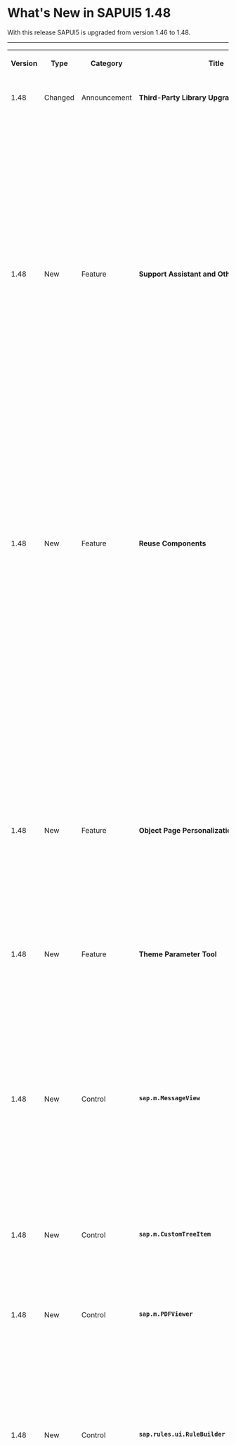 <!-- loiofa1efaca7d674995a0dc3a95ba0a4d08 -->

# What's New in SAPUI5 1.48

With this release SAPUI5 is upgraded from version 1.46 to 1.48.

****


<table>
<tr>
<th valign="top">

Version



</th>
<th valign="top">

Type



</th>
<th valign="top">

Category



</th>
<th valign="top">

Title



</th>
<th valign="top">

Description



</th>
<th valign="top">

Action



</th>
<th valign="top">

Available as of



</th>
</tr>
<tr>
<td valign="top">

1.48 



</td>
<td valign="top">

Changed 



</td>
<td valign="top">

Announcement 



</td>
<td valign="top">

**Third-Party Library Upgrades** 



</td>
<td valign="top">

**Third-Party Library Upgrades**

-   The `Handlebars.js` library has been upgraded from version 3.0.3 to 4.0.5. If you access the parent contexts in your Handlebars templates, make sure that you pass the `compat` flag when compiling:

    ```
    Handlebars.compile(source, {
    	compat: true
    });
    
    ```

    This change has also been applied to the SAPUI5 versions that are still in maintenance \(1.28, 1.38., 1.44\).

-   **QUnit** version 2.3.2 has been added \(module `sap.ui.thirdparty.qunit-2`, resources `sap/ui/thirdparty/qunit-2.js`\).


<sub>Changed•Announcement•Info Only•1.48</sub>



</td>
<td valign="top">

Info Only



</td>
<td valign="top">

2017-08-02



</td>
</tr>
<tr>
<td valign="top">

1.48 



</td>
<td valign="top">

New 



</td>
<td valign="top">

Feature 



</td>
<td valign="top">

**Support Assistant and Other Support Tools** 



</td>
<td valign="top">

**Support Assistant and Other Support Tools**

The new Support Assistant tool enables application developers to check whether they have built their applications in accordance with the best practices for building SAPUI5 apps. The tool uses a set of predefined rules to check all aspects of an application, for example, accessibility, performance, data-binding, and more. Support Assistant is integrated into One Page Acceptance Tests \(OPA5\) and can be used as part of OPA tests.

The main features of the tool are:

-   Creation and management of support rules

-   Application analysis

-   Results reporting


![](images/WhatsNew_148_Support_Assistant_78e2768.png)

For more information, see [Support Assistant](../04_Essentials/support-assistant-57ccd7d.md).

We have also redesigned the other support tools, *Technical Information Dialog* and *Diagnostics*, reworked the [Troubleshooting](../04_Essentials/troubleshooting-615d9e4.md) documentation section under *Essentials*, and created a [Troubleshooting Tutorial](../03_Get-Started/troubleshooting-tutorial-5661952.md) tutorial.

<sub>New•Feature•Info Only•1.48</sub>



</td>
<td valign="top">

Info Only 



</td>
<td valign="top">

2017-08-02



</td>
</tr>
<tr>
<td valign="top">

1.48 



</td>
<td valign="top">

New 



</td>
<td valign="top">

Feature 



</td>
<td valign="top">

**Reuse Components** 



</td>
<td valign="top">

**Reuse Components**

You now declare reuse components in the descriptor for applications \(`manifest.json`\). A new factory function has been introduced for creating reuse component instances within the context of the current component. You can extend apps easily on the component level by replacing the usage of a reuse component with a variant that modifies the `manifest.json` values for the reuse component.

Another benefit is that the application index can index the declared reuse components. It can then optimize the determination of dependencies that should be preloaded during the component load. This is especially helpful for components that are packaged in libraries, since up to now the application could not identify and avoid a separate preload for these components \(which ended in a 404 error\).

You don't have to migrate old applications to the new logic to keep them working. But if you want to benefit from further improvements with regards to component loading and performance, as well as component extensibility \(replace reuse component\), you should consider updating the component usage accordingly.

For more information, see [Using and Nesting Components](../04_Essentials/using-and-nesting-components-346599f.md) and [Descriptor for Applications, Components, and Libraries \(manifest.json\)](../04_Essentials/descriptor-for-applications-components-and-libraries-manifest-json-be0cf40.md).

<sub>New•Feature•Info Only•1.48</sub>



</td>
<td valign="top">

Info Only 



</td>
<td valign="top">

2017-08-02



</td>
</tr>
<tr>
<td valign="top">

1.48 



</td>
<td valign="top">

New 



</td>
<td valign="top">

Feature 



</td>
<td valign="top">

**Object Page Personalization \(experimental\)** 



</td>
<td valign="top">

**Object Page Personalization \(experimental\)**

SAPUI5 flexibility services now support personalization of the object page. Activate this experimental feature and try it out!

For more information, search for *Personalizing Apps* in the documentation for your SAP NetWeaver version on the SAP Help Portal at [https://help.sap.com/viewer/p/SAP\_NETWEAVER](https://help.sap.com/viewer/p/SAP_NETWEAVER).

<sub>New•Feature•Info Only•1.48</sub>



</td>
<td valign="top">

Info Only 



</td>
<td valign="top">

2017-08-02



</td>
</tr>
<tr>
<td valign="top">

1.48 



</td>
<td valign="top">

New 



</td>
<td valign="top">

Feature 



</td>
<td valign="top">

**Theme Parameter Tool** 



</td>
<td valign="top">

**Theme Parameter Tool**

There is a new theme parameter tool for finding the best-fitting semantic LESS parameter for a new control. With this tool you can easily search, filter, and preview theme parameters.

With the tool, you can also preview all supported SAP themes and find information about the semantic parameter structure.

![](images/Demoapp_Theme_Parameters_f1355e7.png)

To find the tool, see [Demo Apps](https://ui5.sap.com/#/demoapps).

<sub>New•Feature•Info Only•1.48</sub>



</td>
<td valign="top">

Info Only 



</td>
<td valign="top">

2017-08-02



</td>
</tr>
<tr>
<td valign="top">

1.48 



</td>
<td valign="top">

New 



</td>
<td valign="top">

Control 



</td>
<td valign="top">

**`sap.m.MessageView`** 



</td>
<td valign="top">

**`sap.m.MessageView`**

Displays a summarized list of different types of messages. The `MessageView` is used to show the contents of `sap.m.MessagePopover`, but it can also be used in other container controls like `sap.m.Dialog`.

`sap.m.MessageView` also allows grouping of messages by setting the property `groupItems` and defining a `groupName` for each item. For more information, see the [API Reference](https://ui5.sap.com/#/api/sap.m.MessageView) and the [samples](https://ui5.sap.com/#/sample/sap.m.sample.MessageViewWithGrouping/preview).

![](images/WhatsNew_148_MessageView_6244b88.png)

<sub>New•Control•Info Only•1.48</sub>



</td>
<td valign="top">

Info Only 



</td>
<td valign="top">

2017-08-02



</td>
</tr>
<tr>
<td valign="top">

1.48 



</td>
<td valign="top">

New 



</td>
<td valign="top">

Control 



</td>
<td valign="top">

**`sap.m.CustomTreeItem`** 



</td>
<td valign="top">

**`sap.m.CustomTreeItem`**

Similar to `sap.m.CustomListItem` for the `sap.m.List` control, the `sap.m.CustomTreeItem` control allows you to define custom item content for `sap.m.Tree`. For more information, see the [API Reference](https://ui5.sap.com/#/api/sap.m.CustomTreeItem) and the [sample](https://ui5.sap.com/#/sample/sap.m.sample.CustomTreeItem/preview).

<sub>New•Control•Info Only•1.48</sub>



</td>
<td valign="top">

Info Only 



</td>
<td valign="top">

2017-08-02



</td>
</tr>
<tr>
<td valign="top">

1.48 



</td>
<td valign="top">

New 



</td>
<td valign="top">

Control 



</td>
<td valign="top">

**`sap.m.PDFViewer`** 



</td>
<td valign="top">

**`sap.m.PDFViewer`**

**`sap.m.PDFViewer`** enables SAP Fiori developers to display PDF files in a consistent way across all browsers and devices. It encapsulates browser-specific PDF viewer plugins and provides a simple API to embed a PDF file into a page or to open it in a dialog box. For more information, see [PDF Viewer](../10_More_About_Controls/pdf-viewer-cd80a8b.md), the [API Reference](https://ui5.sap.com/#/api/sap.m.PDFViewer), and the [sample](https://ui5.sap.com/#/entity/sap.m.PDFViewer). 

![](images/WhatsNew_148_PDFViewer_3c7c40d.png)

<sub>New•Control•Info Only•1.48</sub>



</td>
<td valign="top">

Info Only 



</td>
<td valign="top">

2017-08-02



</td>
</tr>
<tr>
<td valign="top">

1.48 



</td>
<td valign="top">

New 



</td>
<td valign="top">

Control 



</td>
<td valign="top">

**`sap.rules.ui.RuleBuilder`** 



</td>
<td valign="top">

**`sap.rules.ui.RuleBuilder`**

**`sap.rules.ui.RuleBuilder`** enables business users to create, edit, and view a decision table in an application. A decision table is a tabular visualization of a business rule. The Rule Builder control supports the following:

-   Setting the decision table’s hit policy \(first match or all match\).

-   Defining the condition columns \(`if` statements\) of the decision table.

-   Choosing the results set \(`then` statements\) of the decision table.

    ![](images/WhatsNew_148_RuleBuilder_165859e.png)

-   Setting each column’s input mode:

    -   **Guided input mode** \(default\) guides the user through the process of entering values for conditions in decision table cells.

        ![](images/WhatsNew_148_RuleBuilder2_df20da4.png)

    -   **Text input mode** allows the user to enter text directly into conditions in decision table cells, and provides support via auto-suggest and validation services.

        ![](images/WhatsNew_148_RuleBuilder3_5d6c1e1.png)


-   In both input modes, the client-side parser provides auto-suggestion and validation of values from the business vocabulary and business language relevant to the specific decision table. Errors are highlighted and messages provide alternative suggestions.

    ![](images/WhatsNew_148_RuleBuilder4_cd91cc4.png)

-   Performing copy, cut, paste, insert after, and insert before actions on a row of a decision table.

    ![](images/WhatsNew_148_RuleBuilder5_3ef3328.png)


For more information, see [Rule Builder Control Tutorial](../03_Get-Started/rule-builder-control-tutorial-67fcb30.md), the [API Reference](https://ui5.sap.com/#/api/sap.rules.ui.RuleBuilder), and the [sample](https://ui5.sap.com/#/entity/sap.rules.ui.RuleBuilder). 

<sub>New•Control•Info Only•1.48</sub>



</td>
<td valign="top">

Info Only 



</td>
<td valign="top">

2017-08-02



</td>
</tr>
<tr>
<td valign="top">

1.48 



</td>
<td valign="top">

New 



</td>
<td valign="top">

Control 



</td>
<td valign="top">

**`sap.suite.ui.microchart.LineMicroChart`** 



</td>
<td valign="top">

**`sap.suite.ui.microchart.LineMicroChart`**

`LineMicroChart` is used primarily for embedded analytics applications and is designed to display a set of ordered points. These points are connected via lines that showcase a data progression for a specific data range. To display additional details, up to four labels can be added to provide, for example, key values or dimensions.

`LineMicroChart` provides regular points or emphasized points with or without semantic colors. It offers a standard line diagram with an automatically determined or predefined scale \(with optional threshold\).

![](images/WhatsNew_148_LineMicroChart1_1eeae4e.png)

For more information, see the [API Reference](https://ui5.sap.com/#/api/sap.suite.ui.microchart.LineMicroChart) and the [samples](https://ui5.sap.com/#/entity/sap.suite.ui.microchart.LineMicroChart).

<sub>New•Control•Info Only•1.48</sub>



</td>
<td valign="top">

Info Only 



</td>
<td valign="top">

2017-08-02



</td>
</tr>
<tr>
<td valign="top">

1.48 



</td>
<td valign="top">

Changed 



</td>
<td valign="top">

Feature 



</td>
<td valign="top">

**Improved Script Loading** 



</td>
<td valign="top">

**Improved Script Loading**

If loading a resource fails, a second retry is done.

<sub>Changed•Feature•Info Only•1.48</sub>



</td>
<td valign="top">

Info Only 



</td>
<td valign="top">

2017-08-02



</td>
</tr>
<tr>
<td valign="top">

1.48 



</td>
<td valign="top">

Changed 



</td>
<td valign="top">

Feature 



</td>
<td valign="top">

**Date Intervals** 



</td>
<td valign="top">

**Date Intervals**

The `DateFormat` can format two dates as an interval. For more information, see [Date Format](../04_Essentials/date-format-91f2eba.md).

<sub>Changed•Feature•Info Only•1.48</sub>



</td>
<td valign="top">

Info Only 



</td>
<td valign="top">

2017-08-02



</td>
</tr>
<tr>
<td valign="top">

1.48 



</td>
<td valign="top">

Changed 



</td>
<td valign="top">

Feature 



</td>
<td valign="top">

**SAPUI5 OData V4 Model** 



</td>
<td valign="top">

**SAPUI5 OData V4 Model**

The new version of the SAPUI5 OData V4 model introduces the following features:

-   Automatic determination of `$select` and `$expand` parameters for OData V4 requests by setting `autoExpandSelect` in the model settings to `true`.

-   Automatic loading of "cross-service references" \(a service that references metadata from other documents\) by the OData V4 model when metadata from the referenced document is needed.

-   Support of the V4-specific `lambda` operators `any` and `all` on collections with new filter operators `FilterOperator.All` and `FilterOperator.Any` and it is possible to create entities on relative bindings


> ### Caution:  
> **Incompatibility Due to Bug Fix**
> 
> The following bug has been reported: If you call the [sap.ui.model.odata.v4.Context\#getObject\(\)](https://ui5.sap.com/#/api/sap.ui.model.odata.v4.Context/methods/getObject) or the [sap.ui.model.odata.v4.Context\#requestObject\(\)](https://ui5.sap.com/#/api/sap.ui.model.odata.v4.Context/methods/requestObject) methods without a parameter, the expected and documented behavior is that the same result is returned as if the parameter `sPath=""` had been specified. Due to the bug, however, the return value wraps the expected output that can then only be accessed via `.value[0]`, for example `oContext.getObject().value[0]`.
> 
> **If you have used this workaround, your application will break starting with SAPUI5 version 1.44.7.**
> 
> **Solution**: If your application needs to run with both the fixed and unfixed versions of SAPUI5, specify the `sPath=""` parameter, for `sPath` parameter. In both cases, you **must not** use the workaround with `.value[0]`.

> ### Restriction:  
> Due to the limited feature scope of this version of the SAPUI5 OData V4 model, check that all required features are in place before developing applications. Check the detailed documentation of the features, as certain parts of a feature may be missing. While we aim to be compatible with existing controls, some controls might not work due to small incompatibilities compared to `sap.ui.model.odata.(v2.)ODataModel`, or due to missing features in the model \(such as tree binding\). This also applies to Smart Controls \(`sap.ui.comp` library\) and SAP Fiori Elements that do not support the SAPUI5 OData V4 model, as well as controls such as `TreeTable` and `AnalyticalTable`, which are not supported together with the SAPUI5 OData V4 model. The interface for applications has been changed for easier and more efficient use of the model. For a summary of these changes, see [Changes Compared to OData V2 Model](../04_Essentials/changes-compared-to-odata-v2-model-abd4d7c.md).

For more information, see [OData V4 Model](../04_Essentials/odata-v4-model-5de13cf.md), the [API Reference](https://ui5.sap.com/#/api/sap.ui.model.odata.v4), and the [sample](https://ui5.sap.com/#/entity/sap.ui.model.odata.v4.ODataModel) in the Demo Kit.

<sub>Changed•Feature•Info Only•1.48</sub>



</td>
<td valign="top">

Info Only 



</td>
<td valign="top">

2017-08-02



</td>
</tr>
<tr>
<td valign="top">

1.48 



</td>
<td valign="top">

Changed 



</td>
<td valign="top">

Feature 



</td>
<td valign="top">

**One Page Acceptance Tests \(OPA5\)** 



</td>
<td valign="top">

**One Page Acceptance Tests \(OPA5\)**

-   You can now provide OPA test and application parameters in the URL. This allows you to override the default values for individual test executions. For more information, see [Cookbook for OPA5](../04_Essentials/cookbook-for-opa5-ce4b180.md) and the API Reference for [sap.ui.test.Opa.extendConfig](https://ui5.sap.com/#/api/sap.ui.test.Opa/methods/extendConfig) and [sap.ui.test.Opa5.extendConfig](https://ui5.sap.com/#/api/sap.ui.test.Opa5/methods/sap.ui.test.Opa5.extendConfig). 

-   You can now extend the testing capabilities of OPA with your own extensions. For more information, see [Extensions for OPA5](../04_Essentials/extensions-for-opa5-9c22d2a.md) and the [API Reference](https://ui5.sap.com/#/api/sap.ui.test.OpaExtension). 


<sub>Changed•Feature•Info Only•1.48</sub>



</td>
<td valign="top">

Info Only 



</td>
<td valign="top">

2017-08-02



</td>
</tr>
<tr>
<td valign="top">

1.48 



</td>
<td valign="top">

Changed 



</td>
<td valign="top">

Feature 



</td>
<td valign="top">

**UI Adaptation at Runtime** 



</td>
<td valign="top">

**UI Adaptation at Runtime**

-   UI adaptation at runtime now supports many additional SAPUI5 controls. Find out how to develop apps supporting it \(also whether your app supports it already\) and how to enable apps for it. For more information, see [SAPUI5 Flexibility: Enable Your App for UI Adaptation](../05_Developing_Apps/sapui5-flexibility-enable-your-app-for-ui-adaptation-f1430c0.md).

-   As stable IDs are an important prerequisite for SAPUI5 flexibility services, and thus for UI adaptation at runtime, we revamped the documentation. Find out why stable IDs are needed and how to use and name them. For more information, see [Stable IDs: All You Need to Know](../05_Developing_Apps/stable-ids-all-you-need-to-know-f51dbb7.md).

-   Key users can now also edit UI elements, which are not directly on the UI but are triggered by an action or must be navigated to, such as dialog boxes and popups.

    For more information, search for *Adapting SAP Fiori UIs at Runtime* in the documentation for your [https://help.sap.com/viewer/p/SAP\_NETWEAVER](https://help.sap.com/viewer/p/SAP_NETWEAVER) version on the SAP Help Portal.


<sub>Changed•Feature•Info Only•1.48</sub>



</td>
<td valign="top">

Info Only 



</td>
<td valign="top">

2017-08-02



</td>
</tr>
<tr>
<td valign="top">

1.48 



</td>
<td valign="top">

Changed 



</td>
<td valign="top">

Control 



</td>
<td valign="top">

**`sap.f.Avatar`** 



</td>
<td valign="top">

**`sap.f.Avatar`**

With the use of the new `detailBox` aggregation, you can automatically open a `sap.m.LightBox` instance on user interaction with the `sap.f.Avatar`.

<sub>Changed•Control•Info Only•1.48</sub>



</td>
<td valign="top">

Info Only 



</td>
<td valign="top">

2017-08-02



</td>
</tr>
<tr>
<td valign="top">

1.48 



</td>
<td valign="top">

Changed 



</td>
<td valign="top">

Control 



</td>
<td valign="top">

**`sap.f.DynamicPage`** 



</td>
<td valign="top">

**`sap.f.DynamicPage`**

It is now possible to initialize the control with collapsed header. To enable the feature, set property `headerExpanded` to false.

<sub>Changed•Control•Info Only•1.48</sub>



</td>
<td valign="top">

Info Only 



</td>
<td valign="top">

2017-08-02



</td>
</tr>
<tr>
<td valign="top">

1.48 



</td>
<td valign="top">

Changed 



</td>
<td valign="top">

Control 



</td>
<td valign="top">

**`sap.gantt`** 



</td>
<td valign="top">

**`sap.gantt`**

-   **Time period zooming**: You can press button *Z* to activate the time period zooming mode. In this mode, you are able to fill the full chart area with a selected period of time. To indicate the start and end of the time period, move the mouse along the timeline with the left button pressed.

-   **Additional vertical lines**: You can use the `AdhocLine` class to draw additional vertical lines at specific time points in the chart area. These vertical lines help you mark milestones, such as the start of a project, and special events, such as holidays.


For more information, see the [API Reference](https://ui5.sap.com/#/api/sap.gantt.AdhocLine) and the [samples](https://ui5.sap.com/#/sample/sap.gantt.sample.BasicGanttChart/preview). 

<sub>Changed•Control•Info Only•1.48</sub>



</td>
<td valign="top">

Info Only 



</td>
<td valign="top">

2017-08-02



</td>
</tr>
<tr>
<td valign="top">

1.48 



</td>
<td valign="top">

Changed 



</td>
<td valign="top">

Control 



</td>
<td valign="top">

**`sap.m.ComboBox`** 



</td>
<td valign="top">

**`sap.m.ComboBox`**

**`sap.m.ComboBox`** now highlights matching characters in the dropdown list. This behaviour is now aligned with all select controls.

<sub>Changed•Control•Info Only•1.48</sub>



</td>
<td valign="top">

Info Only 



</td>
<td valign="top">

2017-08-02



</td>
</tr>
<tr>
<td valign="top">

1.48 



</td>
<td valign="top">

Changed 



</td>
<td valign="top">

Control 



</td>
<td valign="top">

**`sap.m.DatePicker`** 



</td>
<td valign="top">

**`sap.m.DatePicker`**

You can now set specific date or date ranges as non-working days by using the new type of the `sap.ui.unified.DateTypeRange` class, `sap.ui.unified.CalendarDayType.NonWorking`.

For more information, see the [sample](https://ui5.sap.com/#/sample/sap.m.sample.DatePicker/preview).

<sub>Changed•Control•Info Only•1.48</sub>



</td>
<td valign="top">

Info Only 



</td>
<td valign="top">

2017-08-02



</td>
</tr>
<tr>
<td valign="top">

1.48 



</td>
<td valign="top">

Changed 



</td>
<td valign="top">

Control 



</td>
<td valign="top">

**`sap.m.GenericTile`** 



</td>
<td valign="top">

**`sap.m.GenericTile`**

With a new overflow concept that allows more flexibility in the layout of the tile designs, generic tiles are displayed in `LineMode` like list items when the screen width is less than 450px. With a screen width greater than 450px, the tiles are no longer truncated and the complete text is shown in a wrapped in-line design.

`Compact` and `Cozy` content densities are available for small \(< 450px\) and large \(\> 450px\) screens. For more information, see the [API Reference](https://ui5.sap.com/#/api/sap.m.GenericTile) and the [samples](https://ui5.sap.com/#/entity/sap.m.GenericTile). 

<sub>Changed•Control•Info Only•1.48</sub>



</td>
<td valign="top">

Info Only 



</td>
<td valign="top">

2017-08-02



</td>
</tr>
<tr>
<td valign="top">

1.48 



</td>
<td valign="top">

Changed 



</td>
<td valign="top">

Control 



</td>
<td valign="top">

**`sap.m.PlanningCalendar`** 



</td>
<td valign="top">

**`sap.m.PlanningCalendar`**

-   You can now set specific date or date ranges as non-working days by using the new type of the `sap.ui.unified.DateTypeRange` class, `sap.ui.unified.CalendarDayType.NonWorking`.

-   You can now expand the grouping of overlapping appointments in the months view of the `sap.m.PlanningCalendar`. You can do this by setting the new property `groupAppointmentsMode` to `sap.ui.unified.GroupAppointmentsMode.Expanded`.

    For more information, see the [API Reference](https://ui5.sap.com/#/api/sap.m.PlanningCalendar/methods/getGroupAppointmentsMode) and the [samples](https://ui5.sap.com/#/sample/sap.m.sample.PlanningCalendarViews/preview).


<sub>Changed•Control•Info Only•1.48</sub>



</td>
<td valign="top">

Info Only 



</td>
<td valign="top">

2017-08-02



</td>
</tr>
<tr>
<td valign="top">

1.48 



</td>
<td valign="top">

Changed 



</td>
<td valign="top">

Control 



</td>
<td valign="top">

**`sap.m.TextArea`** 



</td>
<td valign="top">

**`sap.m.TextArea`**

**`sap.m.TextArea`** controls with a limited text length can determine how to handle text that exceeds that length. By setting `showExceededText=true`, you can decide if those characters are visible or cut. The text area changes its value state and shows a counter of the extra characters when the threshold is reached. For more information, see the [API Reference](https://ui5.sap.com/#/api/sap.m.TextArea/methods/setShowExceededText) and the [sample](https://ui5.sap.com/#/sample/sap.m.sample.TextAreaMaxLength/preview).

<sub>Changed•Control•Info Only•1.48</sub>



</td>
<td valign="top">

Info Only 



</td>
<td valign="top">

2017-08-02



</td>
</tr>
<tr>
<td valign="top">

1.48 



</td>
<td valign="top">

Changed 



</td>
<td valign="top">

Control 



</td>
<td valign="top">

**`sap.m.UploadCollection`** 



</td>
<td valign="top">

**`sap.m.UploadCollection`**

When grouping of `UploadCollectionItems` you can now provide the grouping feature for `UploadCollection`. After you have selected the grouping criteria, the grouping information is displayed as group header in the upload collection list. For more information, see the [API Reference](https://ui5.sap.com/#/api/sap.m.UploadCollectionItem) and the [samples](https://ui5.sap.com/#/sample/sap.m.sample.UploadCollectionSortingFiltering/preview).

<sub>Changed•Control•Info Only•1.48</sub>



</td>
<td valign="top">

Info Only 



</td>
<td valign="top">

2017-08-02



</td>
</tr>
<tr>
<td valign="top">

1.48 



</td>
<td valign="top">

Changed 



</td>
<td valign="top">

Control 



</td>
<td valign="top">

**`sap.m.Wizard`** 



</td>
<td valign="top">

**`sap.m.Wizard`**

**`sap.m.Wizard`** now allows editing of any step in the sequence. By using the association `currentStep` and the method `setCurrentStep`, you can programmatically reach and then edit any step in the sequence. For more information, see the [API Reference](https://ui5.sap.com/#/api/sap.m.Wizard/methods/setCurrentStep) and the [samples](https://ui5.sap.com/#/sample/sap.m.sample.WizardCurrentStep/preview).

<sub>Changed•Control•Info Only•1.48</sub>



</td>
<td valign="top">

Info Only 



</td>
<td valign="top">

2017-08-02



</td>
</tr>
<tr>
<td valign="top">

1.48 



</td>
<td valign="top">

Changed 



</td>
<td valign="top">

Control 



</td>
<td valign="top">

**`sap.suite.ui.commons.ChartContainer`** 



</td>
<td valign="top">

**`sap.suite.ui.commons.ChartContainer`**

There is a new *Selection Details**Selection Details* button, set the `ChartContainer`’s `showSelectionDetails` property to `true`. The button is set inside the main toolbar of the chart container next to the controlling buttons that are added automatically.

For more information, see the [API Reference](https://ui5.sap.com/#/api/sap.m.SelectionDetails) and the [samples](https://ui5.sap.com/#/sample/sap.suite.ui.commons.sample.ChartContainerActions/preview). 

<sub>Changed•Control•Info Only•1.48</sub>



</td>
<td valign="top">

Info Only 



</td>
<td valign="top">

2017-08-02



</td>
</tr>
<tr>
<td valign="top">

1.48 



</td>
<td valign="top">

Changed 



</td>
<td valign="top">

Control 



</td>
<td valign="top">

**`sap.suite.ui.microchart.InteractiveBarChart`** 



</td>
<td valign="top">

**`sap.suite.ui.microchart.InteractiveBarChart`**

The `InteractiveBarChart` provides optional button in the chart container toolbar. When you choose this button, a popover opens with all the data that was selected in the currently visible chart. On mobile devices, a dialog box covering the entire screen area is used instead of a popover. To show the new `min` and `max` properties with which to control the scale of displayed bars. If these properties are not provided by the consumer, the chart uses a scale derived from the values of the displayed bars. For more information, see the [API Reference](https://ui5.sap.com/#/api/sap.suite.ui.microchart.InteractiveBarChart) and the [samples](https://ui5.sap.com/#/entity/sap.suite.ui.microchart.InteractiveBarChart). 

<sub>Changed•Control•Info Only•1.48</sub>



</td>
<td valign="top">

Info Only 



</td>
<td valign="top">

2017-08-02



</td>
</tr>
<tr>
<td valign="top">

1.48 



</td>
<td valign="top">

Changed 



</td>
<td valign="top">

Control 



</td>
<td valign="top">

**`sap.suite.ui.microchart`** 



</td>
<td valign="top">

**`sap.suite.ui.microchart`**

A default tooltip was added to `InteractiveBarChart`, `InteractiveLineChart`, and `InteractiveDonutChart`. When the user hovers over the interaction area in an interactive chart, a tooltip with the nontruncated version of the label and a non-abbreviated version of the measure appears. In interactive mode, the tooltip is generated separately for each interaction area. In non-interactive mode, only an aggregated tooltip is shown. You can customize or even suppress this at chart level or at interaction area level.

<sub>Changed•Control•Info Only•1.48</sub>



</td>
<td valign="top">

Info Only 



</td>
<td valign="top">

2017-08-02



</td>
</tr>
<tr>
<td valign="top">

1.48 



</td>
<td valign="top">

Changed 



</td>
<td valign="top">

Control 



</td>
<td valign="top">

**`sap.ui.layout.BlockLayout`** 



</td>
<td valign="top">

**`sap.ui.layout.BlockLayout`**

-   New options for coloring individual cells have been added. For each `BlockLayoutCell`, you can set `backgroundColorSet` and `backgroundColorShade`. There are 11 predefined color sets, each with 4 color shades. The sets and shades can be easily customized in UI theme designer. You can also set an image as the background of a cell.

-   An additional breaking point for M-sized displays has been added.


For more information, see the [API Reference](https://ui5.sap.com/#/api/sap.ui.layout.BlockLayoutCell) and the [samples](https://ui5.sap.com/#/sample/sap.ui.layout.sample.BlockLayoutCustomBackground/preview).

![](images/WhatsNew_148_BlockLayout_d4f2319.png)

<sub>Changed•Control•Info Only•1.48</sub>



</td>
<td valign="top">

Info Only 



</td>
<td valign="top">

2017-08-02



</td>
</tr>
<tr>
<td valign="top">

1.48 



</td>
<td valign="top">

Changed 



</td>
<td valign="top">

Control 



</td>
<td valign="top">

**`sap.tnt.ToolPage`** 



</td>
<td valign="top">

**`sap.tnt.ToolPage`**

`IconTabBar` can now be used in `sap.tnt.ToolPage` button in the chart container. The `ToolHeader` is enhanced to allow `IconTabBar` elements. When inside the `ToolHeader`, the `IconTabBar` can use only labels and no icons.

-   You can now have no tab selected by setting the `selectedKey` property to a non-existing key value.

-   When `IconTabHeader` is used on smartphones and tablets, only completely visible tabs are displayed \(no truncation\). The rest of the tabs will overflow.


For more information, see the [sample](https://ui5.sap.com/#/sample/sap.tnt.sample.ToolHeaderIconTabHeader/preview). 

<sub>Changed•Control•Info Only•1.48</sub>



</td>
<td valign="top">

Info Only 



</td>
<td valign="top">

2017-08-02



</td>
</tr>
<tr>
<td valign="top">

1.48 



</td>
<td valign="top">

Changed 



</td>
<td valign="top">

Control 



</td>
<td valign="top">

**`sap.ui.table`** 



</td>
<td valign="top">

**`sap.ui.table`**

You can now highlight items in the tables of the `sap.ui.table` library \(`sap.ui.table.Table`, `sap.ui.table.TreeTable`, `sap.ui.table.AnalyticalTable`\), for example to indicate an error. For more information, see the API Reference for [sap.ui.table.RowSettings](https://ui5.sap.com/#/api/sap.ui.table.RowSettings) and [sap.ui.table.Table.setRowSettingsTemplate](https://ui5.sap.com/#/api/sap.ui.table.Table/methods/setRowSettingsTemplate), and the [sample](https://ui5.sap.com/#/sample/sap.ui.table.sample.RowHighlights/preview).

<sub>Changed•Control•Info Only•1.48</sub>



</td>
<td valign="top">

Info Only 



</td>
<td valign="top">

2017-08-02



</td>
</tr>
<tr>
<td valign="top">

1.48 



</td>
<td valign="top">

Changed 



</td>
<td valign="top">

Control 



</td>
<td valign="top">

**`sap.ui.unified.Calendar`** 



</td>
<td valign="top">

**`sap.ui.unified.Calendar`**

-   You can now show and hide week numbers with the use of a new property `showWeekNumbers`. This feature is disabled for the Islamic calendar.

    For more information, see the [API Reference](https://ui5.sap.com/#/api/sap.ui.unified.Calendar/methods/setShowWeekNumbers) and the [samples](https://ui5.sap.com/#/sample/sap.ui.unified.sample.CalendarMinMax/preview).

-   You can now set specific dates or date ranges to be displayed as non-working by using the `specialDates` aggregation and `sap.ui.unified.CalendarDayType.NonWorking` enumeration type.

    For more information, see the [sample](https://ui5.sap.com/#/sample/sap.ui.unified.sample.CalendarSpecialDaysLegend/preview).


<sub>Changed•Control•Info Only•1.48</sub>



</td>
<td valign="top">

Info Only 



</td>
<td valign="top">

2017-08-02



</td>
</tr>
<tr>
<td valign="top">

1.48 



</td>
<td valign="top">

Changed 



</td>
<td valign="top">

Control 



</td>
<td valign="top">

**`sap.ui.unified.ColorPicker`** 



</td>
<td valign="top">

**`sap.ui.unified.ColorPicker`**

A responsive variant of the color picker control is now available in the `sap.ui.unified` library that is compatible for use with controls from the other responsive SAPUI5 libraries.

For more information, see the [API Reference](https://ui5.sap.com/#/api/sap.ui.unified.ColorPicker) and the [samples](https://ui5.sap.com/#/sample/sap.ui.unified.sample.ColorPicker/preview).

<sub>Changed•Control•Info Only•1.48</sub>



</td>
<td valign="top">

Info Only 



</td>
<td valign="top">

2017-08-02



</td>
</tr>
<tr>
<td valign="top">

1.48 



</td>
<td valign="top">

Changed 



</td>
<td valign="top">

Control 



</td>
<td valign="top">

**`sap.ui.comp.smartfilterbar.SmartFilterBar`** 



</td>
<td valign="top">

**`sap.ui.comp.smartfilterbar.SmartFilterBar`**

-   The selection variants that are listed in the OData metadata and annotation files can now be displayed like variants defined on the UI of the variant management in the `SmartFilterBar` control.

    For more information, see the [API Reference](https://ui5.sap.com/#/api/sap.ui.comp.smartfilterbar.SmartFilterBar/methods/getConsiderSelectionVariants) and [Smart Filter Bar](../10_More_About_Controls/smart-filter-bar-7bcdffc.md).

-   The `SmartFilterBar` control now supports a new annotation, `com.sap.vocabularies.UI.v1.FilterFacets`. With this annotation, you can group filter fields.

<sub>Changed•Control•Info Only•1.48</sub>



</td>
<td valign="top">

Info Only 



</td>
<td valign="top">

2017-08-02



</td>
</tr>
<tr>
<td valign="top">

1.48 



</td>
<td valign="top">

Changed 



</td>
<td valign="top">

Control 



</td>
<td valign="top">

**`sap.ui.comp.smartchart.SmartChart`** 



</td>
<td valign="top">

**`sap.ui.comp.smartchart.SmartChart`**

-   There is a new experimental API that lets you read and write the current UI state of a `SmartChart` control. The scope of information that is included in this API is identical with the scope within an OData-based `PresentationVariant`.

    For more information, see the [API Reference](https://ui5.sap.com/#/api/sap.ui.comp.smartchart.SmartChart).

-   Based on the `com.sap.vocabularies.UI.v1.DataPoint` annotation, you can define semantic patterns and coloring for the `SmartChart` control.

    For more information, see the [API Reference](https://ui5.sap.com/#/api/sap.ui.comp.smartchart.SmartChart/annotations/DataPoint).


<sub>Changed•Control•Info Only•1.48</sub>



</td>
<td valign="top">

Info Only 



</td>
<td valign="top">

2017-08-02



</td>
</tr>
<tr>
<td valign="top">

1.48 



</td>
<td valign="top">

Changed 



</td>
<td valign="top">

Control 



</td>
<td valign="top">

**`sap.ui.comp.navpopover.SmartLink`** 



</td>
<td valign="top">

**`sap.ui.comp.navpopover.SmartLink`**

The `SmartLink` control supports a new annotation, `SemanticObjectMapping`. You can use it to map local properties to the parameters in a `SemanticObject` action.

<sub>Changed•Control•Info Only•1.48</sub>



</td>
<td valign="top">

Info Only 



</td>
<td valign="top">

2017-08-02



</td>
</tr>
<tr>
<td valign="top">

1.48 



</td>
<td valign="top">

Changed 



</td>
<td valign="top">

SAP Fiori Elements 



</td>
<td valign="top">

**SAP Fiori Elements** 



</td>
<td valign="top">

**SAP Fiori Elements**

**List Report and Object Page**

-   General Features

    -   Action-specific messages for confirmation dialog boxes.

        You can create message texts for specific critical actions. They are displayed in the confirmation dialog box for the action.

        For more information, see [Adding Action-Specific Messages to Confirmation Dialog Boxes](../06_SAP_Fiori_Elements/adding-action-specific-messages-to-confirmation-dialog-boxes-f5a04c7.md).

    -   List report and object page now support the use of the *High-Contrast White* theme.

    -   You can configure inbound navigation to a sub-object page of an app, using deep linking.

        For more information, see [Configuring External Navigation](../06_SAP_Fiori_Elements/configuring-external-navigation-1d4a0f9.md).

    -   The edit flow in non-draft apps has been optimized to provide the following features:

        -   *Create* and *Delete* buttons are available in the table toolbar in display mode.

        -   In edit mode, navigation to subobject pages is not possible, and chevrons are hidden.

        -   *Edit* and *Delete* buttons are available in the object page header and on all sub-object pages that follow.


        For more information, see [Non-Draft Apps](../06_SAP_Fiori_Elements/non-draft-apps-a90c558.md).

    -   Transient messages issued by the back end are now grouped by the document they belong to when displayed on the screen.

        For more information, see [Using Messages](../06_SAP_Fiori_Elements/using-messages-239b192.md).

    -   Rating indicators and progress bars can be displayed in all table types \(responsive, grid, and analytical\).


-   List Report View

    -   By default, the list report displays one table. You can define multiple views on a table for the user to switch between the views using an icon tab bar or a segmented button.

        For more information, see [Defining Multiple Views on a List Report Table - Single Table Mode](../06_SAP_Fiori_Elements/defining-multiple-views-on-a-list-report-table-single-table-mode-0d390fe.md).

    -   For simplicity purposes, you can create an app without any variant management. In this case, just the title of the app is displayed. You can create a custom title, if required.

        For more information, see [Creating a List Report without Variant Management](../06_SAP_Fiori_Elements/creating-a-list-report-without-variant-management-094fe8c.md).

    -   If you have not added a semantic key to the line items, the editing status is displayed in the *Title* or *Description* column, depending on the available information.

        For more information, see [Settings for List Report Tables](../06_SAP_Fiori_Elements/settings-for-list-report-tables-4c2d17a.md).

    -   Users can navigate from a tree table to the object page, at row level. The *Show Detail* button is not displayed in the tree table.

    -   When deleting a document in the list report, an existing draft and the active version are deleted in a single step.

    -   If users have set *Execute on Select* for their default variant, the content of the list report is displayed immediately upon launching the app, and the smart filter bar is collapsed.

        For more information, see [List Report Elements](../06_SAP_Fiori_Elements/list-report-elements-1cf5c7f.md).


-   Object Page View

    -   You can enable the simple header facet that handles simple data points without wasting vertical space.

        For more information, see [Enabling Simple Header Facets](../06_SAP_Fiori_Elements/enabling-simple-header-facets-9422074.md).

    -   In responsive, grid, and analytical tables, if the entity is searchable, a search field is displayed. Users can search on any of the table column values if they are search-enabled.

        For more information, see [Tables](../06_SAP_Fiori_Elements/tables-c0f6592.md).



**Overview Pages \(OVP\)**

Overview pages have been enhanced with the following features:

-   *High-Contrast White* theme

-   Automatic refresh of cards for a given interval

-   Sharing of page variant with other users

-   The `annotationPath` property is replaced with `path` property for the `SelectionPresentationVariant` annotation properties `SelectionVariant` and `PresentationVariant`

    For more information see [Annotations Used in Overview Pages](../06_SAP_Fiori_Elements/annotations-used-in-overview-pages-65731e6.md).

-   The filter area includes:

    -   Additional date formats \(UTC and medium\)

    -   Default filter values in the filter area

    -   Auto-hiding of the filter bar on the initial loading of an application


-   Placeholder card of the object stream lets you include custom text along with the existing message

    For more information, see [Stack Cards](../06_SAP_Fiori_Elements/stack-cards-756c49c.md).

-   Counter information in cards has been moved from the footer to the header area

    For more information, see [Types of Cards](../06_SAP_Fiori_Elements/types-of-cards-8ed3f76.md).

-   Quick view card displays error messages as received from the back-end services

-   Support of an extension for cards that lets you develop custom card types

    For more information, see [Custom Cards](../06_SAP_Fiori_Elements/custom-cards-6d260f7.md).

-   Spline interpolation in Line Charts to view the line smoothly

    For more information, see [Chart Cards Used in Overview Pages](../06_SAP_Fiori_Elements/chart-cards-used-in-overview-pages-68e62ad.md).

-   Scatter chart now lets you define the size of the data point

    For more information, see [Chart Cards Used in Overview Pages](../06_SAP_Fiori_Elements/chart-cards-used-in-overview-pages-68e62ad.md).


**Analytical List Page \(ALP\)**

Analytical List Page \(ALP\) is a new SAP Fiori Elements template for performing detailed analytics on aggregated or transactional data. It provides different view types and an interplay between aggregate data \(chart view\) and transactional data \(table data\). You can also filter a data set by choosing the dimensions \(for example, country\) based on the measure values \(for example, net sales\).

ALP lets you:

-   Personalize filter, chart, or table controls

-   Manage variants

-   Use context-based navigation

-   Define related Key Performance Indicators \(KPIs\) and extensions for custom filters, custom actions, or custom columns


For more information, see [Analytical List Page](../06_SAP_Fiori_Elements/analytical-list-page-3d33684.md) and the [API Reference](https://ui5.sap.com/#/api/sap.suite.ui.generic.template.AnalyticalListPage).

<sub>Changed•SAP Fiori Elements•Info Only•1.48</sub>



</td>
<td valign="top">

Info Only 



</td>
<td valign="top">

2017-08-02



</td>
</tr>
<tr>
<td valign="top">

1.48 



</td>
<td valign="top">

Changed 



</td>
<td valign="top">

Analysis Path Framework \(APF\) 



</td>
<td valign="top">

**Analysis Path Framework \(APF\)** 



</td>
<td valign="top">

**Analysis Path Framework \(APF\)**

APF has been enhanced with the following features:

-   You can now create hierarchical steps in which the data is depicted in a tree table. At runtime, the data is structured in rows and columns and grouped into nodes. It is also possible to select data in the tree table and hand over the selection as a filter to the subsequent analysis steps.

    For more information, see [Creating Hierarchical Steps](../07_APF/creating-hierarchical-steps-694956f.md).

-   For navigation targets, you can configure parameters and values that are added to the URL of the navigation target at runtime. This is relevant when the navigation target requires mandatory parameters to run.

    For more information, see [Creating Navigation Targets](../07_APF/creating-navigation-targets-d5762bc.md).

-   The integration of the smart filter bar into APF has been changed in a way that you can now make dynamic time selections for time filters that support date range selections. For example, you can select *Last X Days* and define the number of days.

    For more information, see [Smart Filter Bar](../07_APF/smart-filter-bar-594f111.md).


<sub>Changed•Analysis Path Framework \(APF\)•Info Only•1.48</sub>



</td>
<td valign="top">

Info Only 



</td>
<td valign="top">

2017-08-02



</td>
</tr>
<tr>
<td valign="top">

1.48 



</td>
<td valign="top">

Changed 



</td>
<td valign="top">

User Documentation 



</td>
<td valign="top">

**Documentation Updates** 



</td>
<td valign="top">

**Documentation Updates**

In addition to the documentation for new features, the following changes have been applied to the documentation:

-   New tutorial: [Troubleshooting Tutorial](../03_Get-Started/troubleshooting-tutorial-5661952.md)

-   Reworked [Troubleshooting](../04_Essentials/troubleshooting-615d9e4.md) section


<sub>Changed•User Documentation•Info Only•1.48</sub>



</td>
<td valign="top">

Info Only 



</td>
<td valign="top">

2017-08-02



</td>
</tr>
</table>

**Related Information**  


[What's New in SAPUI5 1.117](what-s-new-in-sapui5-1-117-029d3b4.md "With this release SAPUI5 is upgraded from version 1.116 to 1.117.")

[What's New in SAPUI5 1.116](what-s-new-in-sapui5-1-116-ebd6f34.md "With this release SAPUI5 is upgraded from version 1.115 to 1.116.")

[What's New in SAPUI5 1.115](what-s-new-in-sapui5-1-115-409fde8.md "With this release SAPUI5 is upgraded from version 1.114 to 1.115.")

[What's New in SAPUI5 1.114](what-s-new-in-sapui5-1-114-890fce1.md "With this release SAPUI5 is upgraded from version 1.113 to 1.114.")

[What's New in SAPUI5 1.113](what-s-new-in-sapui5-1-113-a9553fe.md "With this release SAPUI5 is upgraded from version 1.112 to 1.113.")

[What's New in SAPUI5 1.112](what-s-new-in-sapui5-1-112-34afc69.md "With this release SAPUI5 is upgraded from version 1.111 to 1.112.")

[What's New in SAPUI5 1.111](what-s-new-in-sapui5-1-111-7a67837.md "With this release SAPUI5 is upgraded from version 1.110 to 1.111.")

[What's New in SAPUI5 1.110](what-s-new-in-sapui5-1-110-71a855c.md "With this release SAPUI5 is upgraded from version 1.109 to 1.110.")

[What's New in SAPUI5 1.109](what-s-new-in-sapui5-1-109-3264bd2.md "With this release SAPUI5 is upgraded from version 1.108 to 1.109.")

[What's New in SAPUI5 1.108](what-s-new-in-sapui5-1-108-66e33f0.md "With this release SAPUI5 is upgraded from version 1.107 to 1.108.")

[What's New in SAPUI5 1.107](what-s-new-in-sapui5-1-107-d4ff916.md "With this release SAPUI5 is upgraded from version 1.106 to 1.107.")

[What's New in SAPUI5 1.106](what-s-new-in-sapui5-1-106-5b497b0.md "With this release SAPUI5 is upgraded from version 1.105 to 1.106.")

[What's New in SAPUI5 1.105](what-s-new-in-sapui5-1-105-4d6c00e.md "With this release SAPUI5 is upgraded from version 1.104 to 1.105.")

[What's New in SAPUI5 1.104](what-s-new-in-sapui5-1-104-69e567c.md "With this release SAPUI5 is upgraded from version 1.103 to 1.104.")

[What's New in SAPUI5 1.103](what-s-new-in-sapui5-1-103-0e98c76.md "With this release SAPUI5 is upgraded from version 1.102 to 1.103.")

[What's New in SAPUI5 1.102](what-s-new-in-sapui5-1-102-f038c99.md "With this release SAPUI5 is upgraded from version 1.101 to 1.102.")

[What's New in SAPUI5 1.101](what-s-new-in-sapui5-1-101-7733b00.md "With this release SAPUI5 is upgraded from version 1.100 to 1.101.")

[What's New in SAPUI5 1.100](what-s-new-in-sapui5-1-100-27dec1d.md "With this release SAPUI5 is upgraded from version 1.99 to 1.100.")

[What's New in SAPUI5 1.99](what-s-new-in-sapui5-1-99-4f35848.md "With this release SAPUI5 is upgraded from version 1.98 to 1.99.")

[What's New in SAPUI5 1.98](what-s-new-in-sapui5-1-98-d9f16f2.md "With this release SAPUI5 is upgraded from version 1.97 to 1.98.")

[What's New in SAPUI5 1.97](what-s-new-in-sapui5-1-97-fa0e282.md "With this release SAPUI5 is upgraded from version 1.96 to 1.97.")

[What's New in SAPUI5 1.96](what-s-new-in-sapui5-1-96-7a9269f.md "With this release SAPUI5 is upgraded from version 1.95 to 1.96.")

[What's New in SAPUI5 1.95](what-s-new-in-sapui5-1-95-a1aea67.md "With this release SAPUI5 is upgraded from version 1.94 to 1.95.")

[What's New in SAPUI5 1.94](what-s-new-in-sapui5-1-94-c40f1e6.md "With this release SAPUI5 is upgraded from version 1.93 to 1.94.")

[What's New in SAPUI5 1.93](what-s-new-in-sapui5-1-93-f273340.md "With this release SAPUI5 is upgraded from version 1.92 to 1.93.")

[What's New in SAPUI5 1.92](what-s-new-in-sapui5-1-92-1ef345d.md "With this release SAPUI5 is upgraded from version 1.91 to 1.92.")

[What's New in SAPUI5 1.91](what-s-new-in-sapui5-1-91-0a2bd79.md "With this release SAPUI5 is upgraded from version 1.90 to 1.91.")

[What's New in SAPUI5 1.90](what-s-new-in-sapui5-1-90-91c10c2.md "With this release SAPUI5 is upgraded from version 1.89 to 1.90.")

[What's New in SAPUI5 1.89](what-s-new-in-sapui5-1-89-e56cddc.md "With this release SAPUI5 is upgraded from version 1.88 to 1.89.")

[What's New in SAPUI5 1.88](what-s-new-in-sapui5-1-88-e15a206.md "With this release SAPUI5 is upgraded from version 1.87 to 1.88.")

[What's New in SAPUI5 1.87](what-s-new-in-sapui5-1-87-b506da7.md "With this release SAPUI5 is upgraded from version 1.86 to 1.87.")

[What's New in SAPUI5 1.86](what-s-new-in-sapui5-1-86-4c1c959.md "With this release SAPUI5 is upgraded from version 1.85 to 1.86.")

[What's New in SAPUI5 1.85](what-s-new-in-sapui5-1-85-1d18eb5.md "With this release SAPUI5 is upgraded from version 1.84 to 1.85.")

[What's New in SAPUI5 1.84](what-s-new-in-sapui5-1-84-dc76640.md "With this release SAPUI5 is upgraded from version 1.82 to 1.84.")

[What's New in SAPUI5 1.82](what-s-new-in-sapui5-1-82-3a8dd13.md "With this release SAPUI5 is upgraded from version 1.81 to 1.82.")

[What's New in SAPUI5 1.81](what-s-new-in-sapui5-1-81-f5e2a21.md "With this release SAPUI5 is upgraded from version 1.80 to 1.81.")

[What's New in SAPUI5 1.80](what-s-new-in-sapui5-1-80-8cee506.md "With this release SAPUI5 is upgraded from version 1.79 to 1.80.")

[What's New in SAPUI5 1.79](what-s-new-in-sapui5-1-79-99c4cdc.md "With this release SAPUI5 is upgraded from version 1.78 to 1.79.")

[What's New in SAPUI5 1.78](what-s-new-in-sapui5-1-78-f09b63e.md "With this release SAPUI5 is upgraded from version 1.77 to 1.78.")

[What's New in SAPUI5 1.77](what-s-new-in-sapui5-1-77-c46b439.md "With this release SAPUI5 is upgraded from version 1.76 to 1.77.")

[What's New in SAPUI5 1.76](what-s-new-in-sapui5-1-76-aad03b5.md "With this release SAPUI5 is upgraded from version 1.75 to 1.76.")

[What's New in SAPUI5 1.75](what-s-new-in-sapui5-1-75-5cbb62d.md "With this release SAPUI5 is upgraded from version 1.74 to 1.75.")

[What's New in SAPUI5 1.74](what-s-new-in-sapui5-1-74-c22208a.md "With this release SAPUI5 is upgraded from version 1.73 to 1.74.")

[What's New in SAPUI5 1.73](what-s-new-in-sapui5-1-73-231dd13.md "With this release SAPUI5 is upgraded from version 1.72 to 1.73.")

[What's New in SAPUI5 1.72](what-s-new-in-sapui5-1-72-521cad9.md "With this release SAPUI5 is upgraded from version 1.71 to 1.72.")

[What's New in SAPUI5 1.71](what-s-new-in-sapui5-1-71-a93a6a3.md "With this release SAPUI5 is upgraded from version 1.70 to 1.71.")

[What's New in SAPUI5 1.70](what-s-new-in-sapui5-1-70-f073d69.md "With this release SAPUI5 is upgraded from version 1.69 to 1.70.")

[What's New in SAPUI5 1.69](what-s-new-in-sapui5-1-69-89a18bd.md "With this release SAPUI5 is upgraded from version 1.68 to 1.69.")

[What's New in SAPUI5 1.68](what-s-new-in-sapui5-1-68-f94bf93.md "With this release SAPUI5 is upgraded from version 1.67 to 1.68.")

[What's New in SAPUI5 1.67](what-s-new-in-sapui5-1-67-a6b1472.md "With this release SAPUI5 is upgraded from version 1.66 to 1.67.")

[What's New in SAPUI5 1.66](what-s-new-in-sapui5-1-66-c9896e9.md "With this release SAPUI5 is upgraded from version 1.65 to 1.66.")

[What's New in SAPUI5 1.65](what-s-new-in-sapui5-1-65-0f5acfd.md "With this release SAPUI5 is upgraded from version 1.64 to 1.65.")

[What's New in SAPUI5 1.64](what-s-new-in-sapui5-1-64-0e30822.md "With this release SAPUI5 is upgraded from version 1.63 to 1.64.")

[What's New in SAPUI5 1.63](what-s-new-in-sapui5-1-63-e8d9da7.md "With this release SAPUI5 is upgraded from version 1.62 to 1.63.")

[What's New in SAPUI5 1.62](what-s-new-in-sapui5-1-62-771f4d5.md "With this release SAPUI5 is upgraded from version 1.61 to 1.62.")

[What's New in SAPUI5 1.61](what-s-new-in-sapui5-1-61-d991552.md "With this release SAPUI5 is upgraded from version 1.60 to 1.61.")

[What's New in SAPUI5 1.60](what-s-new-in-sapui5-1-60-5a0e1f7.md "With this release SAPUI5 is upgraded from version 1.58 to 1.60.")

[What's New in SAPUI5 1.58](what-s-new-in-sapui5-1-58-7c927aa.md "With this release SAPUI5 is upgraded from version 1.56 to 1.58.")

[What's New in SAPUI5 1.56](what-s-new-in-sapui5-1-56-108b7fd.md "With this release SAPUI5 is upgraded from version 1.54 to 1.56.")

[What's New in SAPUI5 1.54](what-s-new-in-sapui5-1-54-c838330.md "With this release SAPUI5 is upgraded from version 1.52 to 1.54.")

[What's New in SAPUI5 1.52](what-s-new-in-sapui5-1-52-849e1b6.md "With this release SAPUI5 is upgraded from version 1.50 to 1.52.")

[What's New in SAPUI5 1.50](what-s-new-in-sapui5-1-50-759e9f3.md "With this release SAPUI5 is upgraded from version 1.48 to 1.50.")

[What's New in SAPUI5 1.46](what-s-new-in-sapui5-1-46-6307539.md "With this release SAPUI5 is upgraded from version 1.44 to 1.46.")

[What's New in SAPUI5 1.44](what-s-new-in-sapui5-1-44-a0cb7a0.md "With this release SAPUI5 is upgraded from version 1.42 to 1.44.")

[What's New in SAPUI5 1.42](what-s-new-in-sapui5-1-42-468b05d.md "With this release SAPUI5 is upgraded from version 1.40 to 1.42.")

[What's New in SAPUI5 1.40](what-s-new-in-sapui5-1-40-fbab50e.md "With this release SAPUI5 is upgraded from version 1.38 to 1.40.")

[What's New in SAPUI5 1.38](what-s-new-in-sapui5-1-38-f218918.md "With this release SAPUI5 is upgraded from version 1.36 to 1.38.")

